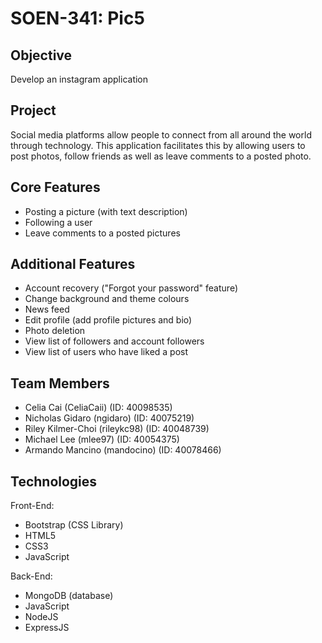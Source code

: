 # SOEN-341: Pic5

## Objective
Develop an instagram application

## Project
Social media platforms allow people to connect from all around the world through technology. This application
facilitates this by allowing users to post photos, follow friends as well as leave comments to a posted photo. 


## Core Features
- Posting a picture (with text description)
- Following a user
- Leave comments to a posted pictures

## Additional Features
- Account recovery ("Forgot your password" feature)
- Change background and theme colours
- News feed
- Edit profile (add profile pictures and bio)
- Photo deletion
- View list of followers and account followers
- View list of users who have liked a post

## Team Members
- Celia Cai (CeliaCaii) (ID: 40098535)
- Nicholas Gidaro (ngidaro) (ID: 40075219)
- Riley Kilmer-Choi (rileykc98) (ID: 40048739)
- Michael Lee (mlee97) (ID: 40054375)
- Armando Mancino (mandocino) (ID: 40078466)


## Technologies
Front-End:
- Bootstrap (CSS Library)
- HTML5
- CSS3
- JavaScript

Back-End:
- MongoDB (database)
- JavaScript
- NodeJS
- ExpressJS 

